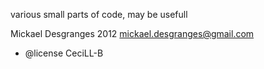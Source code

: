 various small parts of code, may be usefull 

Mickael Desgranges 2012
mickael.desgranges@gmail.com
* @license		CeciLL-B